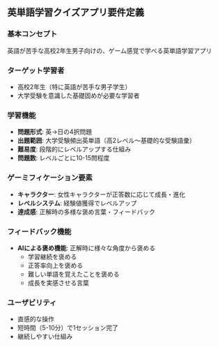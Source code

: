 
## 英単語学習クイズアプリ要件定義

### **基本コンセプト**
英語が苦手な高校2年生男子向けの、ゲーム感覚で学べる英単語学習アプリ

### **ターゲット学習者**
- 高校2年生（特に英語が苦手な男子学生）
- 大学受験を意識した基礎固めが必要な学習者

### **学習機能**
- **問題形式**: 英→日の4択問題
- **出題範囲**: 大学受験頻出英単語（高2レベル〜基礎的な受験語彙）
- **難易度**: 段階的にレベルアップする仕組み
- **問題数**: レベルごとに10-15問程度

### **ゲーミフィケーション要素**
- **キャラクター**: 女性キャラクターが正答数に応じて成長・進化
- **レベルシステム**: 経験値獲得でレベルアップ
- **達成感**: 正解時の多様な褒め言葉・フィードバック

### **フィードバック機能**
- **AIによる褒め機能**: 正解時に様々な角度から褒める
  - 学習継続を褒める
  - 正答率向上を褒める
  - 難しい単語を覚えたことを褒める
  - 成長を実感させる言葉

### **ユーザビリティ**
- 直感的な操作
- 短時間（5-10分）で1セッション完了
- 継続しやすい仕組み
